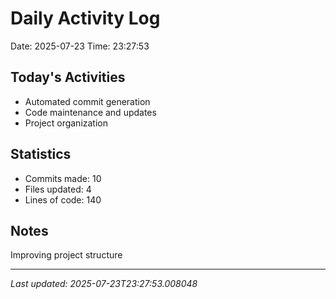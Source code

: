 # Daily Activity Log

Date: 2025-07-23
Time: 23:27:53

## Today's Activities
- Automated commit generation
- Code maintenance and updates
- Project organization

## Statistics
- Commits made: 10
- Files updated: 4
- Lines of code: 140

## Notes
Improving project structure

---
*Last updated: 2025-07-23T23:27:53.008048*
